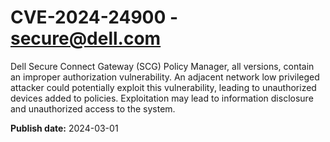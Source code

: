 # CVE-2024-24900 - secure@dell.com

Dell Secure Connect Gateway (SCG) Policy Manager, all versions, contain an improper authorization vulnerability. An adjacent network low privileged attacker could potentially exploit this vulnerability, leading to unauthorized devices added to policies. Exploitation may lead to information disclosure and unauthorized access to the system.

**Publish date:** 2024-03-01
